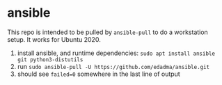 # ansible
This repo is intended to be pulled by `ansible-pull` to do a workstation setup. It works for Ubuntu 2020.

1) install ansible, and runtime dependencies: `sudo apt install ansible git python3-distutils`
2) run `sudo ansible-pull -U https://github.com/edadma/ansible.git`
3) should see `failed=0` somewhere in the last line of output
